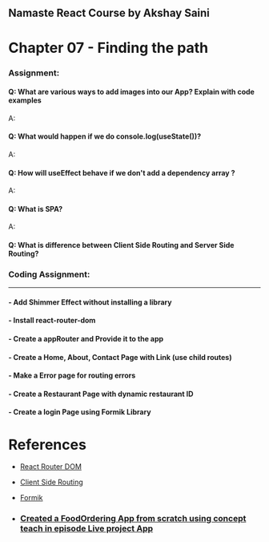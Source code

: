 ## Namaste React Course by Akshay Saini
# Chapter 07 - Finding the path

### Assignment:

#### Q:  What are various ways to add images into our App? Explain with code examples
 A:

#### Q: What would happen if we do console.log(useState())?
A:

#### Q: How will useEffect behave if we don't add a dependency array ?
A:


#### Q: What is SPA?

A:

#### Q: What is difference between Client Side Routing and Server Side Routing?



### Coding Assignment:
----
#### - Add Shimmer Effect without installing a library
#### - Install react-router-dom
#### - Create a appRouter and Provide it to the app
#### - Create a Home, About, Contact Page with Link (use child routes)
#### - Make a Error page for routing errors

#### - Create a Restaurant Page with dynamic restaurant ID

#### - Create a login Page using Formik Library


# References
- [React Router DOM](https://reactrouter.com/)

- [Client Side Routing](https://reactrouter.com/en/main/start/overview0)

- [Formik](https://formik.org/)

-  ### [Created a FoodOrdering App from scratch using concept teach in episode Live project App](https://roaring-brioche-84f331.netlify.app/)
